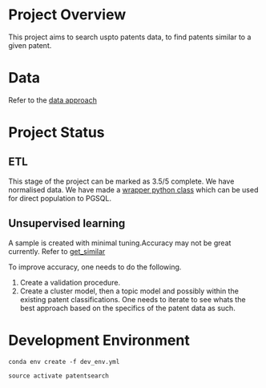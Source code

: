
# Project Overview

This project aims to search uspto patents data, to find patents similar to a given patent.

# Data
Refer to the [data approach](src/patentsearch/data/exploration/README.md)

# Project Status
## ETL
This stage of the project can be marked as 3.5/5 complete. We have normalised data. We have made
a [wrapper python class](src/patentsearch/data/patentsview/__init__.py) which can be used for direct population to PGSQL.
## Unsupervised learning
A sample is created with minimal tuning.Accuracy may not be great currently.
Refer to [get_similar](src/patentsearch/get_similar.ipynb)

To improve accuracy, one needs to do the following.
1. Create a validation procedure.
2. Create a cluster model, then a topic model and possibly within the existing patent classifications. One needs to iterate to see whats the best approach based on the specifics of the patent data as such.

# Development Environment

```
conda env create -f dev_env.yml

source activate patentsearch
```
